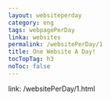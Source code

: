 ```yaml
---
layout: websiteperday
category: eng
tags: webpagePerDay
linka: websites
permalink: /websitePerDay/1
title: One Website A Day!
tocTopTag: h3
noToc: false
---
```


link: /websitePerDay/1.html